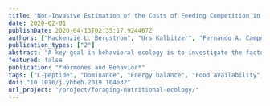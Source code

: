 ```yaml
---
title: "Non-Invasive Estimation of the Costs of Feeding Competition in a Neotropical Primate"
date: 2020-02-01
publishDate: 2020-04-13T02:35:17.924467Z
authors: ["Mackenzie L. Bergstrom", "Urs Kalbitzer", "Fernando A. Campos", "Amanda D. Melin", "Melissa Emery Thompson", "Linda M. Fedigan"]
publication_types: ["2"]
abstract: "A key goal in behavioral ecology is to investigate the factors influencing the access to food resources and energetic condition of females, which are strong predictors of their reproductive success. We aimed to investigate how ecological factors, social factors, and reproductive state are associated with energetic condition in a wild neotropical primate using non-invasive measures. We first assessed and compared urinary C-peptide levels (uCP), the presence of urinary ketones (uKet), and behaviorally assessed energy balance (bEB) in female white-faced capuchin monkeys (Cebus imitator) living in Santa Rosa, Costa Rica. Then, we assessed how these measures were associated with feeding competition, dominance rank, and reproductive state. As predicted, uCP and bEB were positively associated with each other, and bEB was negatively associated with uKet. However, we did not find a relationship between uCP and uKet. Females showed lower uCP and bEB values during periods of intense feeding competition, but this relationship was not dependent on dominance rank. Furthermore, rank was not directly associated with uCP and bEB. Urinary ketones, on the other hand, were only produced in the most adverse conditions: by low-ranking, lactating females during periods of intense feeding competition. Behavioral strategies are assumed to maximize reproductive success and not energetic condition per se, which might explain why rank was not generally associated with energetic condition in our study population. This highlights the importance of considering potential differences between reproductive success and proxies of reproductive success, such as energetic condition or food intake, when investigating predictions of socioecological models."
featured: false
publication: "*Hormones and Behavior*"
tags: ["C-peptide", "Dominance", "Energy balance", "Food availability", "Food competition", "Ketone", "Socioecological theory", "Socioecology"]
doi: "10.1016/j.yhbeh.2019.104632"
url_project: "/project/foraging-nutritional-ecology/"
---
```


